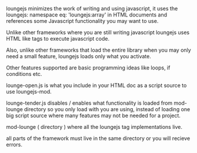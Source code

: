 loungejs minimizes the work of writing and using javascript, it uses the loungejs: namespace eq: 'loungejs:array'  in HTML documents and references some Javascript functionality you may want to use.

Unlike other frameworks where you are still writing javascript
loungejs uses HTML like tags to execute javascript code.

Also, unlike other frameworks that load the entire library when you may only
need a small feature, loungejs loads only what you activate.

Other features supported are basic programming ideas like loops, if conditions etc.

lounge-open.js is what you include in your HTML doc as a script source to use loungejs-mod.

lounge-tender.js disables / enables what functionality is loaded from mod-lounge directory
so you only load with you are using, instead of loading one big script source where many features may not be needed for a project.

mod-lounge ( directory ) where all the loungejs tag implementations live.


all parts of the framework must live in the same directory or you will recieve errors.

